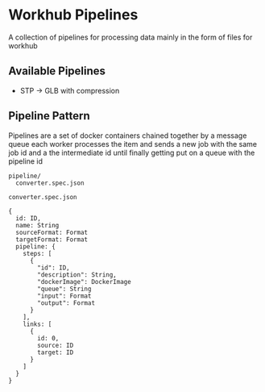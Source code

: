 # Workhub Pipelines

A collection of pipelines for processing data mainly in the form of files for
workhub

## Available Pipelines

- STP -> GLB with compression


## Pipeline Pattern

Pipelines are a set of docker containers chained together by a message queue
each worker processes the item and sends a new job with the same job id and
a the intermediate id until finally getting put on a queue with the pipeline id

```
pipeline/
  converter.spec.json
```

```
converter.spec.json

{
  id: ID,
  name: String
  sourceFormat: Format
  targetFormat: Format
  pipeline: {
    steps: [
      {
        "id": ID,
        "description": String,
        "dockerImage": DockerImage 
        "queue": String 
        "input": Format 
        "output": Format 
      }
    ],
    links: [
      {
        id: 0,
        source: ID
        target: ID
      }
    ]
  }  
}
```
